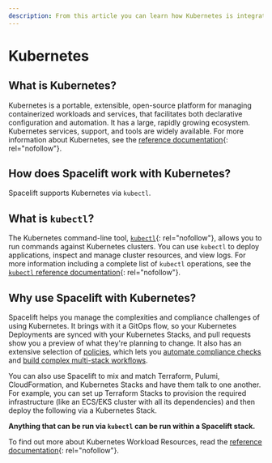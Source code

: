 ```yaml
---
description: From this article you can learn how Kubernetes is integrated into Spacelift
---
```


# Kubernetes

## What is Kubernetes?

Kubernetes is a portable, extensible, open-source platform for managing containerized workloads and services, that facilitates both declarative configuration and automation. It has a large, rapidly growing ecosystem. Kubernetes services, support, and tools are widely available. For more information about Kubernetes, see the [reference documentation](https://kubernetes.io/docs/concepts/overview/what-is-kubernetes/){: rel="nofollow"}.

## How does Spacelift work with Kubernetes?

Spacelift supports Kubernetes via `kubectl`.

## What is `kubectl`?

The Kubernetes command-line tool, [`kubectl`](https://kubernetes.io/docs/reference/kubectl/kubectl/){: rel="nofollow"}, allows you to run commands against Kubernetes clusters. You can use `kubectl` to deploy applications, inspect and manage cluster resources, and view logs. For more information including a complete list of `kubectl` operations, see the [`kubectl` reference documentation](https://kubernetes.io/docs/reference/kubectl/){: rel="nofollow"}.

## Why use Spacelift with Kubernetes?

Spacelift helps you manage the complexities and compliance challenges of using Kubernetes. It brings with it a GitOps flow, so your Kubernetes Deployments are synced with your Kubernetes Stacks, and pull requests show you a preview of what they're planning to change. It also has an extensive selection of [policies](../../concepts/policy/README.md), which lets you [automate compliance checks](../../concepts/policy/terraform-plan-policy.md) and [build complex multi-stack workflows](../../concepts/policy/trigger-policy.md).

You can also use Spacelift to mix and match Terraform, Pulumi, CloudFormation, and Kubernetes Stacks and have them talk to one another. For example, you can set up Terraform Stacks to provision the required infrastructure (like an ECS/EKS cluster with all its dependencies) and then deploy the following via a Kubernetes Stack.

**Anything that can be run via `kubectl` can be run within a Spacelift stack.**

To find out more about Kubernetes Workload Resources, read the [reference documentation](https://kubernetes.io/docs/concepts/workloads/controllers/){: rel="nofollow"}.
